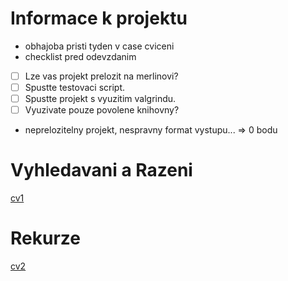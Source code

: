 # Informace k projektu
* obhajoba pristi tyden v case cviceni
* checklist pred odevzdanim
- [ ] Lze vas projekt prelozit na merlinovi?
- [ ] Spustte testovaci script.
- [ ] Spustte projekt s vyuzitim valgrindu.
- [ ] Vyuzivate pouze povolene knihovny?
* neprelozitelny projekt, nespravny format vystupu... => 0 bodu
# Vyhledavani a Razeni
[cv1](./1_person_array.c)
# Rekurze
[cv2](./2_fib.c)